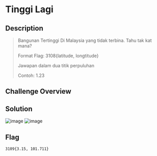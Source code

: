 # Tinggi Lagi
## Description
> Bangunan Tertinggi Di Malaysia yang tidak terbina. Tahu tak kat mana?
>
> Format Flag: 3108{latitude, longtitude}
> 
> Jawapan dalam dua titik perpuluhan
> 
> Contoh: 1.23

## Challenge Overview
## Solution
![image](https://github.com/user-attachments/assets/7b1cd62a-9858-43af-bbd6-1409b30c4b8c)
![image](https://github.com/user-attachments/assets/c15ff343-1f6a-425f-bd59-81aa74a75231)

## Flag
```
3109{3.15, 101.711}
```
